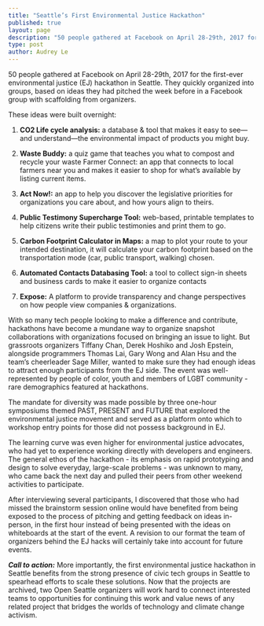 ```yaml
---
title: "Seattle’s First Environmental Justice Hackathon"
published: true
layout: page
description: "50 people gathered at Facebook on April 28-29th, 2017 for the first-ever environmental justice (EJ) hackathon in Seattle. They quickly organized into groups, based on ideas they had pitched the week before in a Facebook group with scaffolding from organizers."
type: post
author: Audrey Le
---
```


50 people gathered at Facebook on April 28-29th, 2017 for the first-ever environmental justice (EJ) hackathon in Seattle. They quickly organized into groups, based on ideas they had pitched the week before in a Facebook group with scaffolding from organizers.

These ideas were built overnight:

1. **CO2 Life cycle analysis:** a database & tool that makes it easy to see—and understand—the environmental impact of products you might buy.

2. **Waste Buddy:** a quiz game that teaches you what to compost and recycle your waste
Farmer Connect: an app that connects to local farmers near you and makes it easier to shop for what’s available by listing current items.

3. **Act Now!:** an app to help you discover the legislative priorities for organizations you care about, and how yours align to theirs.

4. **Public Testimony Supercharge Tool:** web-based, printable templates to help citizens write their public testimonies and print them to go.

5. **Carbon Footprint Calculator in Maps:** a map to plot your route to your intended destination, it will calculate your carbon footprint based on the transportation mode (car, public transport, walking) chosen.

6. **Automated Contacts Databasing Tool:** a tool to collect sign-in sheets and business cards to make it easier to organize contacts

7. **Expose:** A platform to provide transparency and change perspectives on how people view companies & organizations.

With so many tech people looking to make a difference and contribute, hackathons have become a mundane way to organize snapshot collaborations with organizations focused on bringing an issue to light. But grassroots organizers Tiffany Chan, Derek Hoshiko and Josh Epstein, alongside programmers Thomas Lai, Gary Wong and Alan Hsu and the team’s cheerleader Sage Miller, wanted to make sure they had enough ideas to attract enough participants from the EJ side. The event was well-represented by people of color, youth and members of LGBT community - rare demographics featured at hackathons.

The mandate for diversity was made possible by three one-hour symposiums themed PAST, PRESENT and FUTURE that explored the environmental justice movement and served as a platform onto which to workshop entry points for those did not possess background in EJ.

The learning curve was even higher for environmental justice advocates, who had yet to experience working directly with developers and engineers. The general ethos of the hackathon - its emphasis on rapid prototyping and design to solve everyday, large-scale problems - was unknown to many, who came back the next day and pulled their peers from other weekend activities to participate.

After interviewing several participants, I discovered that those who had missed the brainstorm session online would have benefited from being exposed to the process of pitching and getting feedback on ideas in-person, in the first hour instead of being presented with the ideas on whiteboards at the start of the event.  A revision to our format the team of organizers behind the EJ hacks will certainly take into account for future events.

_**Call to action:**_ More importantly, the first environmental justice hackathon in Seattle benefits from the strong presence of civic tech groups in Seattle to spearhead efforts to scale these solutions. Now that the projects are archived, two Open Seattle organizers will work hard to connect interested teams to opportunities for continuing this work and value news of any related project that bridges the worlds of technology and climate change activism.
